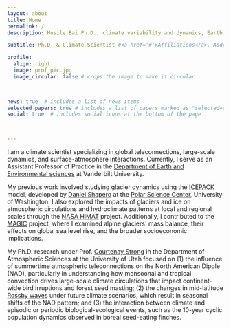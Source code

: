 ```yaml
---
layout: about
title: Home
permalink: /
description: Husile Bai Ph.D., climate variability and dynamics, Earth system modeling, cryosphere-atmosphere interactions, glacier mass balance and dynamics #jekyll, academic-website, portfolio-website  # add your own keywords or leave empty

subtitle: Ph.D. & Climate Scientist #<a href='#'>Affiliations</a>. Address. Contacts. Moto. Etc. 

profile:
  align: right
  image: prof_pic.jpg
  image_circular: false # crops the image to make it circular
  


news: true  # includes a list of news items
selected_papers: true # includes a list of papers marked as "selected={true}"
social: true  # includes social icons at the bottom of the page



---
```

I am a climate scientist specializing in global teleconnections, large-scale dynamics, and surface-atmosphere interactions. Currently, I serve as an Assistant Professor of Practice in the [Department of Earth and Environmental sciences](https://as.vanderbilt.edu/earth-environmental-sciences/) at Vanderbilt University. 

My previous work involved studying glacier dynamics using the [ICEPACK](https://icepack.github.io) model, developed by [Daniel Shapero](https://psc.apl.uw.edu/people/investigators/daniel-shapero/) at the [Polar Science Center](https://psc.apl.uw.edu), University of Washington. I also explored the impacts of glaciers and ice on atmospheric circulations and hydroclimate patterns at local and regional scales through the [NASA HiMAT](https://himat.org) project. Additionally, I contributed to the [MAGIC](https://www.glaciersealevel.com) project, where I examined alpine glaciers' mass balance, their effects on global sea level rise, and the broader socioeconomic implications. 

My Ph.D. research under Prof. [Courtenay Strong](https://www.inscc.utah.edu/~strong/) in the Department of Atmospheric Sciences at the University of Utah focused on (1) the influence of summertime atmospheric teleconnections on the North American Dipole (NAD), particularly in understanding how monsoonal and tropical convection drives large-scale climate circulations that impact continent-wide bird irruptions and forest seed masting; (2) the changes in mid-latitude [Rossby waves](https://oceanservice.noaa.gov/facts/rossby-wave.html) under future climate scenarios, which result in seasonal shifts of the NAD pattern; and (3) the interaction between climate and episodic or periodic biological-ecological events, such as the 10-year cyclic population dynamics observed in boreal seed-eating finches.


<!--- 
address: >
    <p>SC 6701</p>
    <p>Salt Lake City, Utah, 84112</p>
   
using both historical observational analysis and sea surface boundary forcing experiments using [Community Earth System Model 2 (CESM2)](https://www.cesm.ucar.edu)

Write your biography here. Tell the world about yourself. Link to your favorite [subreddit](http://reddit.com). You can put a picture in, too. The code is already in, just name your picture `prof_pic.jpg` and put it in the `img/` folder.

Put your address / P.O. box / other info right below your picture. You can also disable any these elements by editing `profile` property of the YAML header of your `_pages/about.md`. Edit `_bibliography/papers.bib` and Jekyll will render your [publications page](/al-folio/publications/) automatically.

Link to your social media connections, too. This theme is set up to use [Font Awesome icons](http://fortawesome.github.io/Font-Awesome/) and [Academicons](https://jpswalsh.github.io/academicons/), like the ones below. Add your Facebook, Twitter, LinkedIn, Google Scholar, or just disable all of them. 
--->
